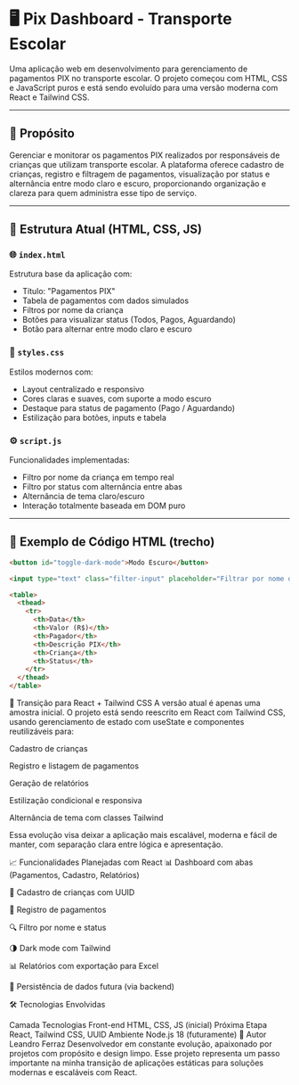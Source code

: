 # 🖥️ Pix Dashboard - Transporte Escolar

Uma aplicação web em desenvolvimento para gerenciamento de pagamentos PIX no transporte escolar. O projeto começou com HTML, CSS e JavaScript puros e está sendo evoluído para uma versão moderna com React e Tailwind CSS.

---

## 🎯 Propósito

Gerenciar e monitorar os pagamentos PIX realizados por responsáveis de crianças que utilizam transporte escolar. A plataforma oferece cadastro de crianças, registro e filtragem de pagamentos, visualização por status e alternância entre modo claro e escuro, proporcionando organização e clareza para quem administra esse tipo de serviço.

---

## 📁 Estrutura Atual (HTML, CSS, JS)

### 🌐 `index.html`

Estrutura base da aplicação com:

- Título: "Pagamentos PIX"
- Tabela de pagamentos com dados simulados
- Filtros por nome da criança
- Botões para visualizar status (Todos, Pagos, Aguardando)
- Botão para alternar entre modo claro e escuro

### 🎨 `styles.css`

Estilos modernos com:

- Layout centralizado e responsivo
- Cores claras e suaves, com suporte a modo escuro
- Destaque para status de pagamento (Pago / Aguardando)
- Estilização para botões, inputs e tabela

### ⚙️ `script.js`

Funcionalidades implementadas:

- Filtro por nome da criança em tempo real
- Filtro por status com alternância entre abas
- Alternância de tema claro/escuro
- Interação totalmente baseada em DOM puro

---

## 🧪 Exemplo de Código HTML (trecho)

```html
<button id="toggle-dark-mode">Modo Escuro</button>

<input type="text" class="filter-input" placeholder="Filtrar por nome da criança" />

<table>
  <thead>
    <tr>
      <th>Data</th>
      <th>Valor (R$)</th>
      <th>Pagador</th>
      <th>Descrição PIX</th>
      <th>Criança</th>
      <th>Status</th>
    </tr>
  </thead>
</table>
```
🚀 Transição para React + Tailwind CSS
A versão atual é apenas uma amostra inicial. O projeto está sendo reescrito em React com Tailwind CSS, usando gerenciamento de estado com useState e componentes reutilizáveis para:

Cadastro de crianças

Registro e listagem de pagamentos

Geração de relatórios

Estilização condicional e responsiva

Alternância de tema com classes Tailwind

Essa evolução visa deixar a aplicação mais escalável, moderna e fácil de manter, com separação clara entre lógica e apresentação.

📈 Funcionalidades Planejadas com React
📊 Dashboard com abas (Pagamentos, Cadastro, Relatórios)

🧒 Cadastro de crianças com UUID

💸 Registro de pagamentos

🔍 Filtro por nome e status

🌗 Dark mode com Tailwind

📊 Relatórios com exportação para Excel

💾 Persistência de dados futura (via backend)

🛠️ Tecnologias Envolvidas

Camada	Tecnologias
Front-end	HTML, CSS, JS (inicial)
Próxima Etapa	React, Tailwind CSS, UUID
Ambiente	Node.js 18 (futuramente)
🧠 Autor
Leandro Ferraz
Desenvolvedor em constante evolução, apaixonado por projetos com propósito e design limpo.
Esse projeto representa um passo importante na minha transição de aplicações estáticas para soluções modernas e escaláveis com React.
